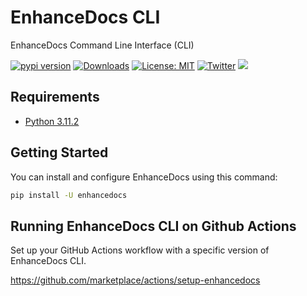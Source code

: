 # EnhanceDocs CLI

EnhanceDocs Command Line Interface (CLI)

[![pypi version](https://img.shields.io/pypi/v/enhancedocs.svg)](https://pypi.org/pypi/enhancedocs/)
[![Downloads](https://static.pepy.tech/badge/enhancedocs/month)](https://pypi.org/pypi/enhancedocs/)
[![License: MIT](https://img.shields.io/badge/license-Apache--2.0-yellow)](https://www.apache.org/licenses/LICENSE-2.0)
 [![Twitter](https://img.shields.io/twitter/url/https/twitter.com/enhancedocs.svg?style=social&label=Follow%20%40EnhanceDocs)](https://twitter.com/enhancedocs)
[![](https://dcbadge.vercel.app/api/server/AUDa3KZavw?compact=true&style=flat)](https://discord.gg/AUDa3KZavw)

## Requirements
- [Python 3.11.2](https://www.python.org/downloads/)

## Getting Started

You can install and configure EnhanceDocs using this command:
```bash
pip install -U enhancedocs
```

## Running EnhanceDocs CLI on Github Actions

Set up your GitHub Actions workflow with a specific version of EnhanceDocs CLI.

https://github.com/marketplace/actions/setup-enhancedocs
